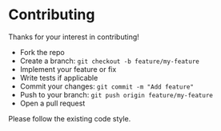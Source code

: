 # Contributing

Thanks for your interest in contributing!

* Fork the repo
* Create a branch: `git checkout -b feature/my-feature`
* Implement your feature or fix
* Write tests if applicable
* Commit your changes: `git commit -m "Add feature"`
* Push to your branch: `git push origin feature/my-feature`
* Open a pull request

Please follow the existing code style.
